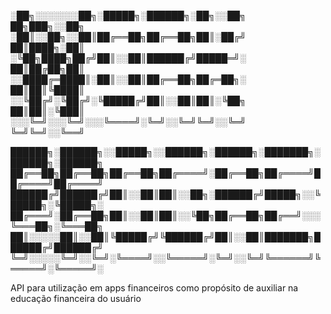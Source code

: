

░██╗░░░░░░░██╗░█████╗░██████╗░██╗░░██╗  ██╗███╗░░██╗
░██║░░██╗░░██║██╔══██╗██╔══██╗██║░██╔╝  ██║████╗░██║
░╚██╗████╗██╔╝██║░░██║██████╔╝█████═╝░  ██║██╔██╗██║
░░████╔═████║░██║░░██║██╔══██╗██╔═██╗░  ██║██║╚████║
░░╚██╔╝░╚██╔╝░╚█████╔╝██║░░██║██║░╚██╗  ██║██║░╚███║
░░░╚═╝░░░╚═╝░░░╚════╝░╚═╝░░╚═╝╚═╝░░╚═╝  ╚═╝╚═╝░░╚══╝

██████╗░██████╗░░█████╗░░██████╗░██████╗░███████╗░██████╗░██████╗
██╔══██╗██╔══██╗██╔══██╗██╔════╝░██╔══██╗██╔════╝██╔════╝██╔════╝
██████╔╝██████╔╝██║░░██║██║░░██╗░██████╔╝█████╗░░╚█████╗░╚█████╗░
██╔═══╝░██╔══██╗██║░░██║██║░░╚██╗██╔══██╗██╔══╝░░░╚═══██╗░╚═══██╗
██║░░░░░██║░░██║╚█████╔╝╚██████╔╝██║░░██║███████╗██████╔╝██████╔╝
╚═╝░░░░░╚═╝░░╚═╝░╚════╝░░╚═════╝░╚═╝░░╚═╝╚══════╝╚═════╝░╚═════╝░

API para utilização em apps financeiros como propósito de auxiliar na educação financeira do usuário
